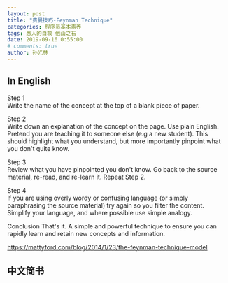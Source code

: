 ```yaml
---
layout: post
title: "费曼技巧-Feynman Technique"
categories: 程序员基本素养
tags: 愚人的自救 他山之石
date: 2019-09-16 0:55:00
# comments: true
author: 孙光林
---
```






## In English
Step 1  
Write the name of the concept at the top of a blank piece of paper.

Step 2  
Write down an explanation of the concept on the page. Use plain English. Pretend you are teaching it to someone else (e.g a new student). This should highlight what you understand, but more importantly pinpoint what you don't quite know.

Step 3  
Review what you have pinpointed you don't know. Go back to the source material, re-read, and re-learn it. Repeat Step 2.

Step 4  
If you are using overly wordy or confusing language (or simply paraphrasing the source material) try again so you filter the content. Simplify your language, and where possible use simple analogy.

Conclusion
That's it. A simple and powerful technique to ensure you can rapidly learn and retain new concepts and information.

<a href="https://mattyford.com/blog/2014/1/23/the-feynman-technique-model" _blank: target>https://mattyford.com/blog/2014/1/23/the-feynman-technique-model</a>


## 中文简书